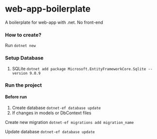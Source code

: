# web-app-boilerplate
A boilerplate for web-app with .net. No front-end

### How to create?
Run `dotnet new`

### Setup Database
1. SQLite
`dotnet add package Microsoft.EntityFrameworkCore.Sqlite --version 9.0.9`

### Run the project
#### Before run
1. Create database
`dotnet-ef database update`
2. If changes in models or DbContext files

Create new migration
`dotnet-ef migrations add migration_name`

Update database
`dotnet-ef database update`